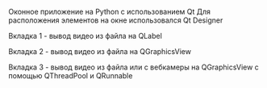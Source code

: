 Оконное приложение на Python с использованием Qt 
Для расположения элементов на окне использовался Qt Designer
 
Вкладка 1 - вывод видео из файла на QLabel

Вкладка 2 - вывод видео из файла на QGraphicsView

Вкладка 3 - вывод видео из файла или с вебкамеры на QGraphicsView с помощью QThreadPool и QRunnable
